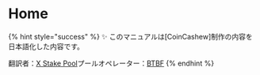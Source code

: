 # Home


{% hint style="success" %}
✨ このマニュアルは[CoinCashew]制作の内容を日本語化した内容です。

翻訳者：[X Stake Pool](https://xstakepool.com/)プールオペレーター：[BTBF](https://twitter.com/home)
{% endhint %}

